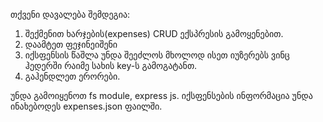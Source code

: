 თქვენი დავალება შემდეგია:
1) შექმენით ხარჯების(expenses) CRUD ექსპრესის გამოყენებით.
2) დაამტეთ ფეჯინეიშენი
3) იქსფენსის წაშლა უნდა შეეძლოს მხოლოდ ისეთ იუზერებს ვინც ჰედერში რაიმე სახის key-ს გამოგატანთ.
4) გაჰენდლეთ ერორები.

უნდა გამოიყენოთ fs module, express js. იქსფენსების ინფორმაცია უნდა ინახებოდეს expenses.json ფაილში.